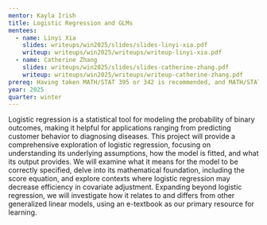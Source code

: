 ```yaml
---
mentor: Kayla Irish
title: Logistic Regression and GLMs
mentees:
  - name: Linyi Xia
    slides: writeups/win2025/slides/slides-linyi-xia.pdf
    writeup: writeups/win2025/writeups/writeup-linyi-xia.pdf
  - name: Catherine Zhang
    slides: writeups/win2025/slides/slides-catherine-zhang.pdf
    writeup: writeups/win2025/writeups/writeup-catherine-zhang.pdf
prereq: Having taken MATH/STAT 395 or 342 is recommended, and MATH/STAT 394 or STAT 340 is required. STAT 311 or STAT 390 is also required.
year: 2025
quarter: winter
---
```


Logistic regression is a statistical tool for modeling the probability of binary outcomes, making it helpful for applications ranging from predicting customer behavior to diagnosing diseases. This project will provide a comprehensive exploration of logistic regression, focusing on understanding its underlying assumptions, how the model is fitted, and what its output provides. We will examine what it means for the model to be correctly specified, delve into its mathematical foundation, including the score equation, and explore contexts where logistic regression may decrease efficiency in covariate adjustment. Expanding beyond logistic regression, we will investigate how it relates to and differs from other generalized linear models, using an e-textbook as our primary resource for learning.
